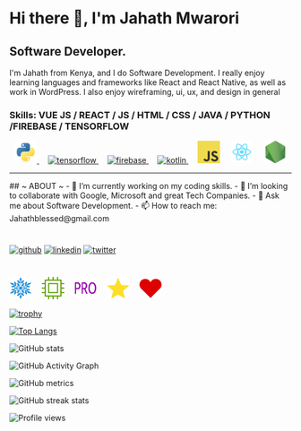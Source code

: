 # Hi there 👋, I'm Jahath Mwarori
## Software Developer.
I'm Jahath from Kenya, and I do Software Development. I really enjoy learning languages and frameworks like React and React Native, as well as work in WordPress. I also enjoy wireframing, ui, ux, and design in general

### Skills: VUE JS / REACT / JS / HTML / CSS / JAVA / PYTHON /FIREBASE / TENSORFLOW

<p align="center">
<a href="https://www.python.org" target="_blank"><img src="https://raw.githubusercontent.com/devicons/devicon/master/icons/python/python-original.svg" alt="python" width="40" height="40"/> </a> </a> &nbsp &nbsp <a href="https://www.tensorflow.org" target="_blank"> <img src="https://www.vectorlogo.zone/logos/tensorflow/tensorflow-icon.svg" alt="tensorflow" width="40" height="40"/> </a> &nbsp &nbsp <a href="https://firebase.google.com/" target="_blank"> <img src="https://www.vectorlogo.zone/logos/firebase/firebase-icon.svg" alt="firebase" width="40" height="40"/> </a> &nbsp &nbsp <a href="https://kotlinlang.org" target="_blank"> <img src="https://www.vectorlogo.zone/logos/kotlinlang/kotlinlang-icon.svg" alt="kotlin" width="40" height="40"/> </a> &nbsp &nbsp <img height="40" src="https://raw.githubusercontent.com/github/explore/80688e429a7d4ef2fca1e82350fe8e3517d3494d/topics/javascript/javascript.png"> &nbsp &nbsp <img height="40" src="https://raw.githubusercontent.com/github/explore/80688e429a7d4ef2fca1e82350fe8e3517d3494d/topics/react/react.png"> &nbsp &nbsp <img height="40" src="https://raw.githubusercontent.com/github/explore/80688e429a7d4ef2fca1e82350fe8e3517d3494d/topics/nodejs/nodejs.png">
</p>

<hr>
## ~ ABOUT ~ 
</hr>
- 🔭 I’m currently working on my coding skills. 
- 👯 I’m looking to collaborate with Google, Microsoft and great Tech Companies. 
- 💬 Ask me about Software Development. 
- 📫 How to reach me: Jahathblessed@gmail.com 

#
[<img src='https://cdn.jsdelivr.net/npm/simple-icons@3.0.1/icons/github.svg' alt='github' height='40'>](https://github.com/Maroch57)  [<img src='https://cdn.jsdelivr.net/npm/simple-icons@3.0.1/icons/linkedin.svg' alt='linkedin' height='40'>](https://www.linkedin.com/in/jahath-mwarori-a20944216/)  [<img src='https://cdn.jsdelivr.net/npm/simple-icons@3.0.1/icons/twitter.svg' alt='twitter' height='40'>](https://twitter.com/Marochke)  

#
<a href='https://archiveprogram.github.com/'><img src='https://raw.githubusercontent.com/acervenky/animated-github-badges/master/assets/acbadge.gif' width='40' height='40'></a>  <a href='https://docs.github.com/en/developers'><img src='https://raw.githubusercontent.com/acervenky/animated-github-badges/master/assets/devbadge.gif' width='40' height='40'></a>  <a href='https://github.com/pricing'><img src='https://raw.githubusercontent.com/acervenky/animated-github-badges/master/assets/pro.gif' width='40' height='40'></a>  <a href='https://stars.github.com/'><img src='https://raw.githubusercontent.com/acervenky/animated-github-badges/master/assets/starbadge.gif' width='40' height='40'></a>  <a href='https://docs.github.com/en/github/supporting-the-open-source-community-with-github-sponsors'><img src='https://raw.githubusercontent.com/acervenky/animated-github-badges/master/assets/sponsorbadge.gif' width='40' height='40'></a> 

[![trophy](https://github-profile-trophy.vercel.app/?username=Maroch57)](https://github.com/ryo-ma/github-profile-trophy)

[![Top Langs](https://github-readme-stats.vercel.app/api/top-langs/?username=Maroch57)](https://github.com/anuraghazra/github-readme-stats)

![GitHub stats](https://github-readme-stats.vercel.app/api?username=Maroch57&show_icons=true&count_private=true)  

![GitHub Activity Graph](https://activity-graph.herokuapp.com/graph?username=Maroch57)  

![GitHub metrics](https://metrics.lecoq.io/Maroch57)  

![GitHub streak stats](https://streak-stats.demolab.com/?user=Maroch57)  

![Profile views](https://gpvc.arturio.dev/Maroch57)  
